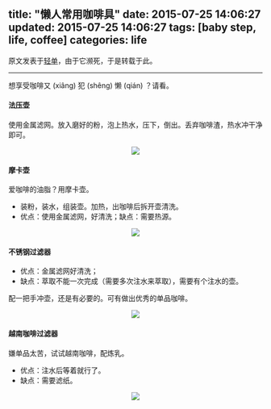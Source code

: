 title: "懒人常用咖啡具"
date: 2015-07-25 14:06:27
updated: 2015-07-25 14:06:27
tags: [baby step, life, coffee]
categories: life
---

原文发表于[轻单](https://qdan.me/list/VUyyEZpuJz48iJfh?from=mylists)，由于它濒死，于是转载于此。

--------

想享受咖啡又 (xiâng) 犯 (shêng) 懒 (qián) ？请看。

#### 法压壶

使用金属滤网。放入磨好的粉，泡上热水，压下，倒出。丢弃咖啡渣，热水冲干净即可。

<div align=center>
<img src="http://daweih.github.io/images/coffee_qdan1.jpg">
</div>

#### 摩卡壶

爱咖啡的油脂？用摩卡壶。

- 装粉，装水，组装壶。加热，出咖啡后拆开壶清洗。
- 优点：使用金属滤网，好清洗；缺点：需要热源。

<div align=center>
<img src="http://daweih.github.io/images/coffee_qdan2.jpg">
</div>

#### 不锈钢过滤器

- 优点：金属滤网好清洗；
- 缺点：萃取不能一次完成（需要多次注水来萃取），需要有个注水的壶。

配一把手冲壶，还是有必要的。可有做出优秀的单品咖啡。

<div align=center>
<img src="http://daweih.github.io/images/coffee_qdan3.jpg">
</div>

#### 越南咖啡过滤器

嫌单品太苦，试试越南咖啡，配炼乳。

- 优点：注水后等着就行了。
- 缺点：需要滤纸。

<div align=center>
<img src="http://daweih.github.io/images/coffee_qdan4.jpg">
</div>

